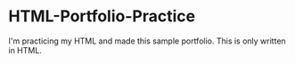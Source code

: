 # HTML-Portfolio-Practice
I'm practicing my HTML and made this sample portfolio. This is only written in HTML.
